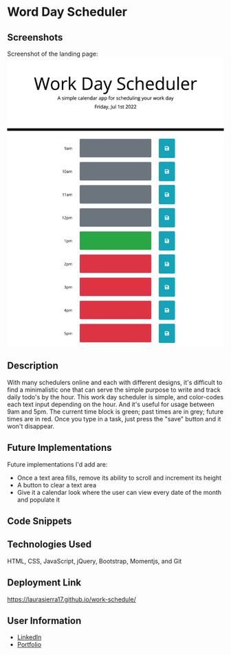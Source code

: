 # Word Day Scheduler

## Screenshots
Screenshot of the landing page:
![Screenshot of the application's landing page](./assets/images/screenshot.png)

## Description

With many schedulers online and each with different designs, it's difficult to find a minimalistic one that can serve the simple purpose to write and track daily todo's by the hour. This work day scheduler is simple, and color-codes each text input depending on the hour. And it's useful for usage between 9am and 5pm. The current time block is green; past times are in grey; future times are in red. Once you type in a task, just press the "save" button and it won't disappear.

## Future Implementations

Future implementations I'd add are:
- Once a text area fills, remove its ability to scroll and increment its height
- A button to clear a text area
- Give it a calendar look where the user can view every date of the month and populate it

## Code Snippets

## Technologies Used

HTML, CSS, JavaScript, jQuery, Bootstrap, Momentjs, and Git

## Deployment Link

https://laurasierra17.github.io/work-schedule/

## User Information
- [LinkedIn](https://www.linkedin.com/in/laurasierra2022)
- [Portfolio](http://www.laura-sierra.com)